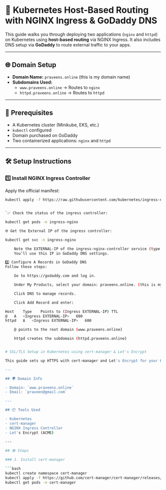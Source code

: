 # 🚀 Kubernetes Host-Based Routing with NGINX Ingress & GoDaddy DNS

This guide walks you through deploying two applications (`nginx` and `httpd`) on Kubernetes using **host-based routing** via NGINX Ingress. It also includes DNS setup via **GoDaddy** to route external traffic to your apps.

---

## 🌐 Domain Setup

- **Domain Name:** `praveens.online` (this is my domain name)
- **Subdomains Used:**
  - `www.praveens.online` → Routes to `nginx`
  - `httpd.praveens.online` → Routes to `httpd`

---

## 🧰 Prerequisites

- A Kubernetes cluster (Minikube, EKS, etc.)
- `kubectl` configured
- Domain purchased on GoDaddy
- Two containerized applications: `nginx` and `httpd`

---

## 🛠️ Setup Instructions

### 1️⃣ Install NGINX Ingress Controller

Apply the official manifest:

```bash
kubectl apply -f https://raw.githubusercontent.com/kubernetes/ingress-nginx/controller-v1.9.6/deploy/static/provider/cloud/deploy.yaml


`✅ Check the status of the ingress controller:

kubectl get pods -n ingress-nginx

🌐 Get the External IP of the ingress controller:

kubectl get svc -n ingress-nginx

    Note the EXTERNAL-IP of the ingress-nginx-controller service (type: LoadBalancer). [In my case i am using Other k8s cluster i am getting IP address in case aws you will get DNS Name at that add C_NAME RECORD IN godaddy
    You’ll use this IP in GoDaddy DNS settings.

2️⃣ Configure A Records in GoDaddy DNS
Follow these steps:

    Go to https://godaddy.com and log in.

    Under My Products, select your domain: praveens.online. (this is my domain name)

    Click DNS to manage records.

    Click Add Record and enter:

Host	Type	Points to (Ingress EXTERNAL-IP)	TTL
@	A	<Ingress EXTERNAL-IP>	600
httpd	A	<Ingress EXTERNAL-IP>	600

    @ points to the root domain (www.praveens.online)

    httpd creates the subdomain (httpd.praveens.online)


# SSL/TLS Setup in Kubernetes using cert-manager & Let's Encrypt

This guide sets up HTTPS with cert-manager and Let's Encrypt for your Kubernetes application.

---

## 🌍 Domain Info

- Domain: `www.praveens.online`
- Email: `praveen@gmail.com`

---

## 📦 Tools Used

- Kubernetes
- cert-manager
- NGINX Ingress Controller
- Let's Encrypt (ACME)
  
---

## 🛠️ Steps

### 1. Install cert-manager

```bash
kubectl create namespace cert-manager
kubectl apply -f https://github.com/cert-manager/cert-manager/releases/latest/download/cert-manager.yaml
kubectl get pods -n cert-manager
